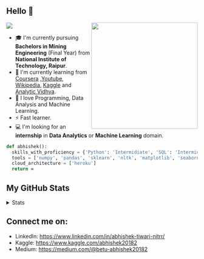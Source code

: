 ## Hello 👋 
<img align='right' src="https://s6.gifyu.com/images/man-programmer-working-computer-with-code-screen-illustration-programmer-working-writing-code_87749-276.jpg" width="280">

<img src="https://img.shields.io/badge/Nitian-Abhishek%20Tiwari-important">

- 🎓 I'm currently pursuing **Bachelors in Mining Engineering** (Final Year) from **National Institute of Technology, Raipur**.
- 🌱 I'm currently learning from [Coursera](https://www.coursera.org/) ,[Youtube](https://www.youtube.com/), [Wikipedia](https://en.wikipedia.org/), [Kaggle](https://www.kaggle.com/) and [Analytic Vidhya](https://www.analyticsvidhya.com/).
- 🤟 I love Programming, Data Analysis and Machine Learning.
- ⚡️ Fast learner.
- 💻 I'm looking for an **internship** in **Data Analytics** or **Machine Learning** domain.

```python
def abhishek():
  skills_with_proficiency = {'Python': 'Intermidiate', 'SQL': 'Intermidiate', 'HTML & CSS': 'Intermidiate'}
  tools = ['numpy', 'pandas', 'sklearn', 'nltk', 'matplotlib', 'seaborn', 'flask', 'alteryx']
  cloud_architecture = ['heroku']
  return ∞
```


## My GitHub Stats
<details>
  <summary>Stats</summary>
  
  ![Github stats](https://github-readme-stats.vercel.app/api?username=Abhishek20182&show_icons=true)

  ![Top Langs](https://github-readme-stats.vercel.app/api/top-langs/?username=Abhishek20182&layout=compact)
 
  </details>
  

## Connect me on:
- LinkedIn: https://www.linkedin.com/in/abhishek-tiwari-nitrr/
- Kaggle: https://www.kaggle.com/abhishek20182
- Medium: https://medium.com/@betu-abhishek20182
